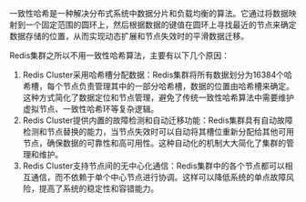 一致性哈希是一种解决分布式系统中数据分片和负载均衡的算法。它通过将数据映射到一个固定范围的圆环上，然后根据数据的键值在圆环上寻找最近的节点来确定数据存储的位置，从而实现动态扩展和节点失效时的平滑数据迁移。

Redis集群之所以不用一致性哈希算法，主要有以下几个原因：

1. Redis Cluster采用哈希槽分配数据：Redis集群将所有数据划分为16384个哈希槽，每个节点负责管理其中的一部分哈希槽，数据的位置由哈希槽来确定。这种方式简化了数据定位和节点管理，避免了传统一致性哈希算法中需要维护虚拟节点、一致性哈希环等复杂逻辑。
2. Redis Cluster提供内置的故障检测和自动迁移功能：Redis集群具有自动故障检测和节点替换的能力，当节点失效时可以自动将其槽位重新分配给其他可用节点，确保数据的可靠性和高可用性。这种自动化的机制大大简化了集群的管理和维护。
3. Redis Cluster支持节点间的无中心化通信：Redis集群中的各个节点都可以相互通信，而不依赖于单个中心节点进行协调。这样可以降低系统的单点故障风险，提高了系统的稳定性和容错能力。